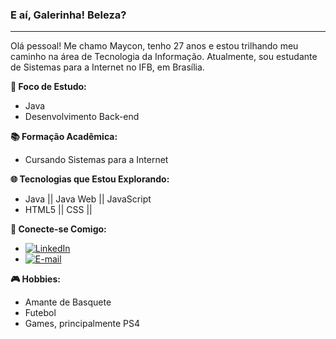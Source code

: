 ### E aí, Galerinha! Beleza?

---

Olá pessoal! Me chamo Maycon, tenho 27 anos e estou trilhando meu caminho na área de Tecnologia da Informação. Atualmente, sou estudante de Sistemas para a Internet no IFB, em Brasília.

**🚀 Foco de Estudo:**
- Java
- Desenvolvimento Back-end

**📚 Formação Acadêmica:**
- Cursando Sistemas para a Internet

**🌐 Tecnologias que Estou Explorando:**
- Java || Java Web || JavaScript
- HTML5 || CSS || 


**🔗 Conecte-se Comigo:**
- [![LinkedIn](https://img.shields.io/badge/LinkedIn-000?style=for-the-badge&logo=linkedin&logoColor=0E76A8)](https://www.linkedin.com/in/maycondouglasalmeida/)
- [![E-mail](https://img.shields.io/badge/-Email-000?style=for-the-badge&logo=microsoft-outlook&logoColor=007BFF)](mailto:maycondsantos18@gmail.com)



**🎮 Hobbies:**
- Amante de Basquete
- Futebol
- Games, principalmente PS4

